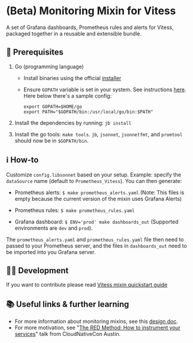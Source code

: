 # (Beta) Monitoring Mixin for Vitess

A set of Grafana dashboards, Prometheus rules and alerts for Vitess, packaged together in a reusable and extensible bundle.

## 🔁 Prerequisites

1. Go (programming language)
    - Install binaries using the official [installer](https://golang.org/dl/)
    - Ensure `GOPATH` variable is set in your system. See instructions [here](https://golang.org/doc/install#install). Here below there's a sample config:

        ```shell
        export GOPATH=$HOME/go
        export PATH="$GOPATH/bin:/usr/local/go/bin:$PATH"
        ```

1. Install the dependencies by running: `jb install`

1. Install the go tools: `make tools`. `jb`, `jsonnet`, `jsonnetfmt`, and `promtool` should now be in `$GOPATH/bin`.

## ℹ️ How-to

Customize `config.libsonnet` based on your setup. Example: specify the `dataSource` name (default to `Prometheus_Vitess`). You can then generate:

- Prometheus alerts: `$ make prometheus_alerts.yaml`
(Note: This files is empty because the current version of the mixin uses Grafana Alerts)

- Prometheus rules: `$ make prometheus_rules.yaml`

- Grafana dashboard: `$ ENV='prod' make dashboards_out` (Supported environments are `dev` and `prod`).

The `prometheus_alerts.yaml` and `prometheus_rules.yaml` file then need to passed to your Prometheus server, and the files in `dashboards_out` need to be imported into you Grafana server.

## 👩‍💻 Development

If you want to contribute please read [Vitess mixin quickstart guide]()

## 📚 Useful links & further learning

- For more information about monitoring mixins, see this [design doc](https://docs.google.com/document/d/1A9xvzwqnFVSOZ5fD3blKODXfsat5fg6ZhnKu9LK3lB4/edit#).
- For more motivation, see
"[The RED Method: How to instrument your services](https://kccncna17.sched.com/event/CU8K/the-red-method-how-to-instrument-your-services-b-tom-wilkie-kausal?iframe=no&w=100%&sidebar=yes&bg=no)" talk from CloudNativeCon Austin.
